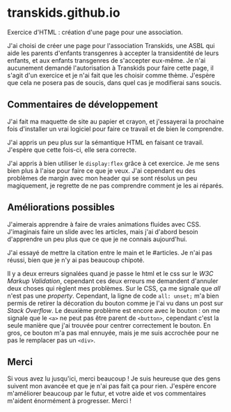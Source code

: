 # transkids.github.io

Exercice d'HTML : création d'une page pour une association.

J'ai choisi de créer une page pour l'association Transkids, une ASBL qui aide les parents d'enfants transgenres à accepter la transidentité de leurs enfants, et aux enfants transgenres de s'accepter eux-même. Je n'ai aucunement demandé l'autorisation à Transkids pour faire cette page, il s'agit d'un exercice et je n'ai fait que les choisir comme thème. J'espère que cela ne posera pas de soucis, dans quel cas je modifierai sans soucis.


## Commentaires de développement

J'ai fait ma maquette de site au papier et crayon, et j'essayerai la prochaine fois d'installer un vrai logiciel pour faire ce travail et de bien le comprendre.

J'ai appris un peu plus sur la sémantique HTML en faisant ce travail. J'espère que cette fois-ci, elle sera correcte.

J'ai appris à bien utiliser le ```display:flex``` grâce à cet exercice. Je me sens bien plus à l'aise pour faire ce que je veux. J'ai cependant eu des problèmes de margin avec mon header qui se sont résolus un peu magiquement, je regrette de ne pas comprendre comment je les ai réparés.


## Améliorations possibles

J'aimerais apprendre à faire de vraies animations fluides avec CSS. J'imaginais faire un slide avec les articles, mais j'ai d'abord besoin d'apprendre un peu plus que ce que je ne connais aujourd'hui.

J'ai essayé de mettre la citation entre le main et le #articles. Je n'ai pas réussi, bien que je n'y ai pas beaucoup chipoté.

Il y a deux erreurs signalées quand je passe le html et le css sur le *W3C Markup Validation*, cependant ces deux erreurs me demandent d'annuler deux choses qui règlent mes problèmes. Sur le CSS, ça me signale que *all* n'est pas une *property*. Cependant, la ligne de code ```all: unset;``` m'a bien permis de retirer la décoration du bouton comme je l'ai vu dans un post sur *Stack Overflow*. Le deuxième problème est encore avec le bouton : on me signale que le ```<a>``` ne peut pas être parent de ```<button>```, cependant c'est la seule manière que j'ai trouvée pour centrer correctement le bouton. En gros, ce bouton m'a pas mal ennuyée, mais je me suis accrochée pour ne pas le remplacer pas un ```<div>```.
  
## Merci

Si vous avez lu jusqu'ici, merci beaucoup !
Je suis heureuse que des gens suivent mon avancée et que je n'ai pas fait ça pour rien.
J'espère encore m'améliorer beaucoup par le futur, et votre aide et vos commentaires m'aident énormément à progresser.
Merci !
